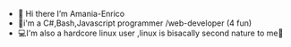 - 👋 Hi there I’m Amania-Enrico  
- 👀i'm a C#,Bash,Javascript programmer /web-developer (4 fun)
- 💻I'm also a hardcore linux user ,linux is bisacally second nature to me💽 


<!---
kingmenko/kingmenko is a ✨ special ✨ repository because its `README.md` (this file) appears on your GitHub profile.
You can click the Preview link to take a look at your changes.
--->
